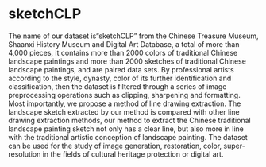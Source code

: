 # sketchCLP
The name of our dataset is“sketchCLP” from the Chinese Treasure Museum, Shaanxi History Museum and Digital Art Database, a total of more than 4,000 pieces, it contains more than 2000 colors of traditional Chinese landscape paintings and more than 2000 sketches of traditional Chinese landscape paintings, and are paired data sets. By professional artists according to the style, dynasty, color of its further identification and classification, then the dataset is filtered through a series of image preprocessing operations such as clipping, sharpening and formatting. Most importantly, we propose a method of line drawing extraction. The landscape sketch extracted by our method is compared with other line drawing extraction methods, our method to extract the Chinese traditional landscape painting sketch not only has a clear line, but also more in line with the traditional artistic conception of landscape painting. The dataset can be used for the study of image generation, restoration, color, super-resolution in the fields of cultural heritage protection or digital art.
